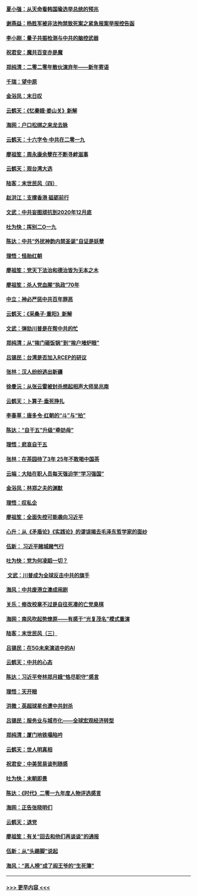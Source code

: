 #### [夏小强：从天命看韩国瑜选举总统的预兆](../pages/nsc993/n11756696.md?t=12312055) 
#### [谢燕益：杨胜军被非法拘禁致死案之紧急报案举报控告函](../pages/nsc993/n11756134.md?t=12312055) 
#### [李小刚：量子共振检测与中共的脑控武器](../pages/nsc993/n11754518.md?t=12312055) 
#### [祝君安：魔共百变亦是魔](../pages/nsc993/n11754469.md?t=12312055) 
#### [郑纯清：二零二零年散伙演弃年——新年寄语](../pages/nsc993/n11754195.md?t=12312055) 
#### [千瑞：望中原](../pages/nsc993/n11754159.md?t=12312055) 
#### [金浴凤：末日叹](../pages/nsc993/n11752359.md?t=12312055) 
#### [云鹤天：《忆秦娥‧娄山关》新解](../pages/nsc993/n11752348.md?t=12312055) 
#### [海网：户口松绑之来龙去脉](../pages/nsc993/n11752328.md?t=12312055) 
#### [云鹤天：十六字令‧中共在二零一九](../pages/nsc993/n11752305.md?t=12312055) 
#### [廖祖笙：周永康余孽在不断寻衅滋事](../pages/nsc993/n11751013.md?t=12312055) 
#### [云鹤天：观台湾大选](../pages/nsc993/n11751007.md?t=12312055) 
#### [陆客：末世民风（四）](../pages/nsc993/n11749203.md?t=12312055) 
#### [赵洪江：支撑香港 砥砺前行](../pages/nsc993/n11748482.md?t=12312055) 
#### [文武：中共妄图顽抗到2020年12月底](../pages/nsc993/n11748446.md?t=12312055) 
#### [吐为快：挥别二O一九](../pages/nsc993/n11748411.md?t=12312055) 
#### [陈达：中共“外扰神韵内禁圣诞”自证是妖孽](../pages/nsc993/n11748226.md?t=12312055) 
#### [理悟：怪胎红朝](../pages/nsc993/n11748206.md?t=12312055) 
#### [廖祖笙：党天下法治和德治皆为无本之木](../pages/nsc993/n11748135.md?t=12312055) 
#### [廖祖笙：杀人党血腥“执政”70年](../pages/nsc993/n11745144.md?t=12312055) 
#### [中立：神必严惩中共百年罪恶](../pages/nsc993/n11744970.md?t=12312055) 
#### [云鹤天：《采桑子‧重阳》新解](../pages/nsc993/n11744948.md?t=12312055) 
#### [文武：弹劾川普是在帮中共的忙](../pages/nsc993/n11744758.md?t=12312055) 
#### [郑纯清：从“挨门砸饭锅”到“挨户堵炉眼”](../pages/nsc993/n11744745.md?t=12312055) 
#### [吕锡民：台湾是否加入RCEP的研议](../pages/nsc993/n11744701.md?t=12312055) 
#### [张林：汉人纷纷逃出新疆](../pages/nsc993/n11743530.md?t=12312055) 
#### [徐曼沅：从张云雷被封杀想起相声大师吴兆南](../pages/nsc993/n11741816.md?t=12312055) 
#### [云鹤天：卜算子‧垂死挣扎](../pages/nsc993/n11739956.md?t=12312055) 
#### [李春草：唐多令‧红朝的“斗”与“拍”](../pages/nsc993/n11739830.md?t=12312055) 
#### [陈达：“自干五”升级“牵妨母”](../pages/nsc993/n11739724.md?t=12312055) 
#### [理悟：悲哀自干五](../pages/nsc993/n11739547.md?t=12312055) 
#### [张林：在茶园待了3年 25年不敢喝中国茶](../pages/nsc993/n11739240.md?t=12312055) 
#### [云端：大陆在职人员每天强迫学“学习强国”](../pages/nsc993/n11738735.md?t=12312055) 
#### [金浴凤：林郑之夫的渊默](../pages/nsc993/n11737735.md?t=12312055) 
#### [理悟：叹私企](../pages/nsc993/n11737715.md?t=12312055) 
#### [廖祖笙：全面失控可能袭向习近平](../pages/nsc993/n11737704.md?t=12312055) 
#### [心升：从《矛盾论》《实践论》的谬误揭去毛泽东哲学家的面纱](../pages/nsc993/n11736962.md?t=12312055) 
#### [伍新： 习近平赌城赌气行](../pages/nsc993/n11736929.md?t=12312055) 
#### [吐为快：党为何凌蹈一切？](../pages/nsc993/n11736915.md?t=12312055) 
#### [ 文武：川普成为全球反击中共的旗手](../pages/nsc993/n11736882.md?t=12312055) 
#### [海风：中共废港立澳成闹剧](../pages/nsc993/n11735857.md?t=12312055) 
#### [关乐：修改校章不过是自往死凑的亡党臭棋](../pages/nsc993/n11735097.md?t=12312055) 
#### [海网：南风吹起势燎原——有感于“光复茂名”模式重演](../pages/nsc993/n11732308.md?t=12312055) 
#### [陆客：末世民风（三）](../pages/nsc993/n11732211.md?t=12312055) 
#### [吕锡民：在5G未来演进中的AI](../pages/nsc993/n11730010.md?t=12312055) 
#### [云鹤天：中共的心态](../pages/nsc993/n11729906.md?t=12312055) 
#### [陈达：习近平夸林郑月娥“恪尽职守”感言](../pages/nsc993/n11729881.md?t=12312055) 
#### [理悟：天开眼](../pages/nsc993/n11729699.md?t=12312055) 
#### [洪微：英超球星也遭中共封杀](../pages/nsc993/n11727243.md?t=12312055) 
#### [吕锡民：服务业与城市化——全球宏观经济转型](../pages/nsc993/n11725845.md?t=12312055) 
#### [郑纯清：厦门地铁塌陷吟](../pages/nsc993/n11725813.md?t=12312055) 
#### [云鹤天：世人明真相](../pages/nsc993/n11725621.md?t=12312055) 
#### [祝君安：中美贸易谈判随感](../pages/nsc993/n11725609.md?t=12312055) 
#### [吐为快：末朝即景](../pages/nsc993/n11723365.md?t=12312055) 
#### [陈达：《时代》二零一九年度人物评选感言](../pages/nsc993/n11723337.md?t=12312055) 
#### [海网：正告张晓明们](../pages/nsc993/n11723228.md?t=12312055) 
#### [云鹤天：退党](../pages/nsc993/n11723056.md?t=12312055) 
#### [廖祖笙：有关“回去和他们再谈谈”的通报](../pages/nsc993/n11722442.md?t=12312055) 
#### [伍新：从“头踢脚”说起](../pages/nsc993/n11722429.md?t=12312055) 
#### [海风：“恶人榜”成了阎王爷的“生死簿”](../pages/nsc993/n11722272.md?t=12312055) 

----
#### [ >>> 更早内容 <<< ](../indexes/nsc993-earlier.md)
